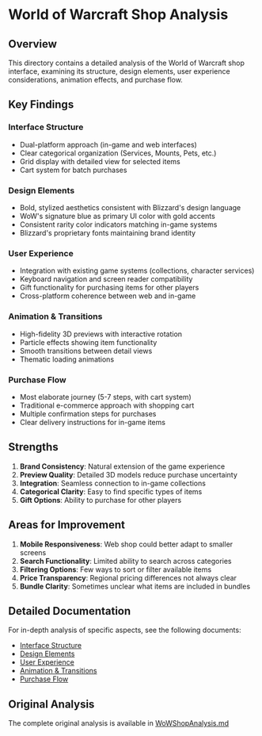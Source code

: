 # World of Warcraft Shop Analysis

## Overview

This directory contains a detailed analysis of the World of Warcraft shop interface, examining its structure, design elements, user experience considerations, animation effects, and purchase flow.

## Key Findings

### Interface Structure
- Dual-platform approach (in-game and web interfaces)
- Clear categorical organization (Services, Mounts, Pets, etc.)
- Grid display with detailed view for selected items
- Cart system for batch purchases

### Design Elements
- Bold, stylized aesthetics consistent with Blizzard's design language
- WoW's signature blue as primary UI color with gold accents
- Consistent rarity color indicators matching in-game systems
- Blizzard's proprietary fonts maintaining brand identity

### User Experience
- Integration with existing game systems (collections, character services)
- Keyboard navigation and screen reader compatibility
- Gift functionality for purchasing items for other players
- Cross-platform coherence between web and in-game

### Animation & Transitions
- High-fidelity 3D previews with interactive rotation
- Particle effects showing item functionality
- Smooth transitions between detail views
- Thematic loading animations

### Purchase Flow
- Most elaborate journey (5-7 steps, with cart system)
- Traditional e-commerce approach with shopping cart
- Multiple confirmation steps for purchases
- Clear delivery instructions for in-game items

## Strengths

1. **Brand Consistency**: Natural extension of the game experience
2. **Preview Quality**: Detailed 3D models reduce purchase uncertainty
3. **Integration**: Seamless connection to in-game collections
4. **Categorical Clarity**: Easy to find specific types of items
5. **Gift Options**: Ability to purchase for other players

## Areas for Improvement

1. **Mobile Responsiveness**: Web shop could better adapt to smaller screens
2. **Search Functionality**: Limited ability to search across categories
3. **Filtering Options**: Few ways to sort or filter available items
4. **Price Transparency**: Regional pricing differences not always clear
5. **Bundle Clarity**: Sometimes unclear what items are included in bundles

## Detailed Documentation

For in-depth analysis of specific aspects, see the following documents:
- [Interface Structure](./InterfaceStructure.md)
- [Design Elements](./DesignElements.md)
- [User Experience](./UserExperience.md)
- [Animation & Transitions](./AnimationTransitions.md)
- [Purchase Flow](./PurchaseFlow.md)

## Original Analysis

The complete original analysis is available in [WoWShopAnalysis.md](./WoWShopAnalysis.md) 